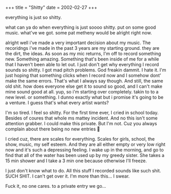+++
title = "Shitty"
date = 2002-02-27
+++

everything is just so shitty.

what can ya do when everything is just soooo shitty. put on some good music. what've we got. some pat metheny would be alright right now.

alright well i've made a very important decision about my music. The recoridngs i've made in the past 3 years are my starting ground. they are the dirt, the ideas. As soon as my mic returns, I'm off to record something new. Something amazing. Something that's been inside of me for a while that I haven't been able to let out. I just don't get why everything I record sounds so shitty. I got mad pitch problems. God freakin dammit. I hate it. I'm just hoping that something clicks when I record now and I somehow dont' make the same errors. That's what I always say though. And still, the same old shit. how does everyone else get it to sound so good, and I can't make mine sound good at all. yup, so i'm starting over completely. takin to to a new level. or something. I dunno exactly what but i promise it's going to be a venture. I guess that's what every artist wants?

I'm so tired. I feel so shitty. For the first time ever, I cried in school today. Besides of coures that whole ms mattey incident. And no this isn't some attention grabber. I could make this private. But I'm not. Cuz you always complain about there being no new entries 🙂

I cried cuz, there are scales for everything. Scales for girls, school, the show, music, my self esteem. And they are all either empty or very low right now and it's such a depressing feeling. I wake up in the morning, and go to find that all of the water has been used up by my greedy sister. She takes a 15 min shower and I take a 3 min one because otherwise I'll freeze.

I just don't know what to do. All this stuff I recorded sounds like such shit. SUCH SHIT. I can't get over it. I'm more than this&#8230; I swear.

Fuck it, no one cares. to a private entry we go&#8230;